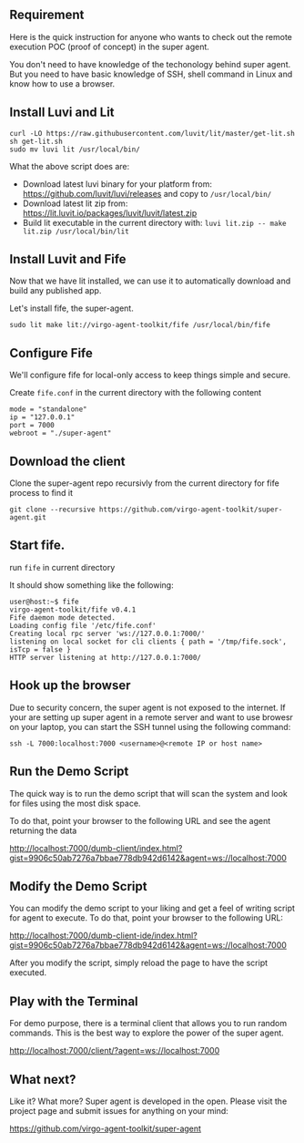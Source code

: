 ## Requirement
Here is the quick instruction for anyone who wants to check out the remote execution POC (proof of concept) in the super agent.

You don't need to have knowledge of the techonology behind super agent. But you need to have basic knowledge of SSH, shell command in Linux and know how to use a browser.

## Install Luvi and Lit

```
curl -LO https://raw.githubusercontent.com/luvit/lit/master/get-lit.sh
sh get-lit.sh
sudo mv luvi lit /usr/local/bin/
```

What the above script does are:
- Download latest luvi binary for your platform from: <https://github.com/luvit/luvi/releases> and copy to `/usr/local/bin/`
- Download latest lit zip from: <https://lit.luvit.io/packages/luvit/luvit/latest.zip>
- Build lit executable in the current directory with: `luvi lit.zip -- make lit.zip /usr/local/bin/lit`

## Install Luvit and Fife
Now that we have lit installed, we can use it to automatically download and build any published app.

Let's install fife, the super-agent.
```
sudo lit make lit://virgo-agent-toolkit/fife /usr/local/bin/fife
```

## Configure Fife
We'll configure fife for local-only access to keep things simple and secure.

Create `fife.conf` in the current directory with the following content

```
mode = "standalone"
ip = "127.0.0.1"
port = 7000
webroot = "./super-agent"
```
## Download the client

Clone the super-agent repo recursivly from the current directory for fife process to find it

```
git clone --recursive https://github.com/virgo-agent-toolkit/super-agent.git
```


## Start fife.

run `fife` in current directory

It should show something like the following:

```
user@host:~$ fife
virgo-agent-toolkit/fife v0.4.1
Fife daemon mode detected.
Loading config file '/etc/fife.conf'
Creating local rpc server 'ws://127.0.0.1:7000/'
listening on local socket for cli clients { path = '/tmp/fife.sock', isTcp = false }
HTTP server listening at http://127.0.0.1:7000/
```

## Hook up the browser
Due to security concern, the super agent is not exposed to the internet.  If your are setting up super agent in a remote server and want to use browesr on your laptop, you can start the SSH tunnel using the following command:

```ssh -L 7000:localhost:7000 <username>@<remote IP or host name>```

## Run the Demo Script
The quick way is to run the demo script that will scan the system and look for files using the most disk space.

To do that, point your browser to the following URL and see the agent returning the data

<http://localhost:7000/dumb-client/index.html?gist=9906c50ab7276a7bbae778db942d6142&agent=ws://localhost:7000>

## Modify the Demo Script
You can modify the demo script to your liking and get a feel of writing script for agent to execute. To do that, point your browser to the following URL:

<http://localhost:7000/dumb-client-ide/index.html?gist=9906c50ab7276a7bbae778db942d6142&agent=ws://localhost:7000>

After you modify the script, simply reload the page to have the script executed.

## Play with the Terminal
For demo purpose, there is a terminal client that allows you to run random commands. This is the best way to explore the power of the super agent.

<http://localhost:7000/client/?agent=ws://localhost:7000>

## What next?
Like it? What more? Super agent is developed in the open.  Please visit the project page and submit issues for anything on your mind: 

<https://github.com/virgo-agent-toolkit/super-agent>